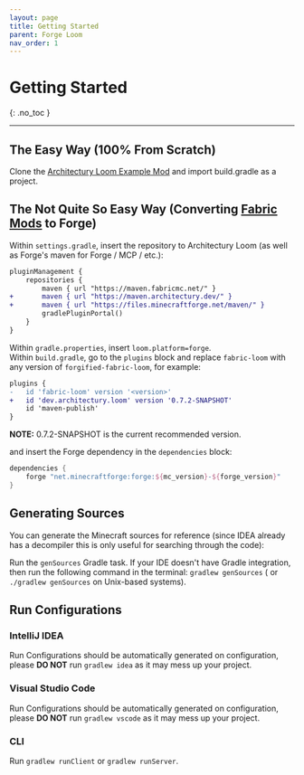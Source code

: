 ```yaml
---
layout: page
title: Getting Started
parent: Forge Loom
nav_order: 1
---
```


# Getting Started

{: .no_toc }

---

## The Easy Way (100% From Scratch)
Clone the [Architectury Loom Example Mod](https://github.com/architectury/archloom-example-mod) and import build.gradle as a project.

## The Not Quite So Easy Way (Converting [Fabric Mods](https://github.com/FabricMC/fabric-example-mod) to Forge)

Within `settings.gradle`, insert the repository to Architectury Loom (as well as Forge's maven for Forge / MCP / etc.):

```diff
pluginManagement {
    repositories {
        maven { url "https://maven.fabricmc.net/" }
+       maven { url "https://maven.architectury.dev/" }
+       maven { url "https://files.minecraftforge.net/maven/" }
        gradlePluginPortal()
    }
}
```

Within `gradle.properties`, insert `loom.platform=forge`.  
Within `build.gradle`, go to the `plugins` block and replace `fabric-loom` with any version of `forgified-fabric-loom`, for example:

```diff
plugins {
-	id 'fabric-loom' version '<version>'
+	id 'dev.architectury.loom' version '0.7.2-SNAPSHOT'
	id 'maven-publish'
}
```

**NOTE:** 0.7.2-SNAPSHOT is the current recommended version.

and insert the Forge dependency in the `dependencies` block:

```groovy
dependencies {
    forge "net.minecraftforge:forge:${mc_version}-${forge_version}"
}
```

## Generating Sources

You can generate the Minecraft sources for reference (since IDEA already has a decompiler this is only useful for searching through the code):

Run the `genSources` Gradle task. If your IDE doesn't have Gradle integration, then run the following command in the terminal: `gradlew genSources` (
or `./gradlew genSources` on Unix-based systems).

## Run Configurations

### IntelliJ IDEA

Run Configurations should be automatically generated on configuration, please **DO NOT** run `gradlew idea` as it may mess up your project.

### Visual Studio Code

Run Configurations should be automatically generated on configuration, please **DO NOT** run `gradlew vscode` as it may mess up your project.

### CLI

Run `gradlew runClient` or `gradlew runServer`.
